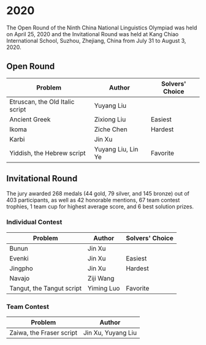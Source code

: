 # 2020
The Open Round of the Ninth China National Linguistics Olympiad was held on April 25, 2020 and the Invitational Round was held at Kang Chiao International School, Suzhou, Zhejiang, China from July 31 to August 3, 2020.
## Open Round
|Problem|Author|Solvers' Choice|
|---|---|---|
|Etruscan, the Old Italic script|Yuyang Liu||
|Ancient Greek|Zixiong Liu|Easiest|
|Ikoma|Ziche Chen|Hardest|
|Karbi|Jin Xu||
|Yiddish, the Hebrew script|Yuyang Liu, Lin Ye|Favorite|
## Invitational Round
The jury awarded 268 medals (44 gold, 79 silver, and 145 bronze) out of 403 participants, as well as 42 honorable mentions, 67 team contest trophies, 1 team cup for highest average score, and 6 best solution prizes.
### Individual Contest
|Problem|Author|Solvers' Choice|
|-------------------------------|---|---|
|Bunun|Jin Xu||
|Evenki|Jin Xu|Easiest|
|Jingpho|Jin Xu|Hardest|
|Navajo|Ziji Wang||
|Tangut, the Tangut script|Yiming Luo|Favorite|
### Team Contest
|Problem|Author|
|---|---|
|Zaiwa, the Fraser script|Jin Xu, Yuyang Liu|
